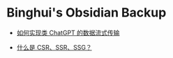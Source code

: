# Binghui's Obsidian Backup

- [如何实现类 ChatGPT 的数据流式传输](./如何实现类%20ChatGPT%20的数据流式传输.md)

- [什么是 CSR、SSR、SSG？](什么是%20CSR、SSR、SSG.md)

